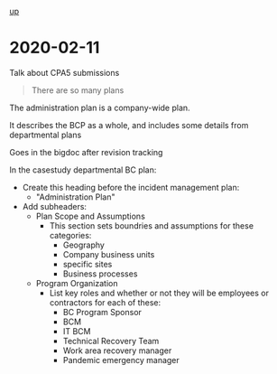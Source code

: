 [up](./index.md)

# 2020-02-11

Talk about CPA5 submissions

> There are so many plans

The administration plan is a company-wide plan.

It describes the BCP as a whole, and includes some details from departmental plans

Goes in the bigdoc after revision tracking

In the casestudy departmental BC plan:

- Create this heading before the incident management plan:
	- "Administration Plan"
- Add subheaders:
	- Plan Scope and Assumptions
		- This section sets boundries and assumptions for these categories:
			- Geography
			- Company business units
			- specific sites
			- Business processes
	- Program Organization
		- List key roles and whether or not they will be employees or contractors for each of these:
			- BC Program Sponsor
			- BCM
			- IT BCM
			- Technical Recovery Team
			- Work area recovery manager
			- Pandemic emergency manager
